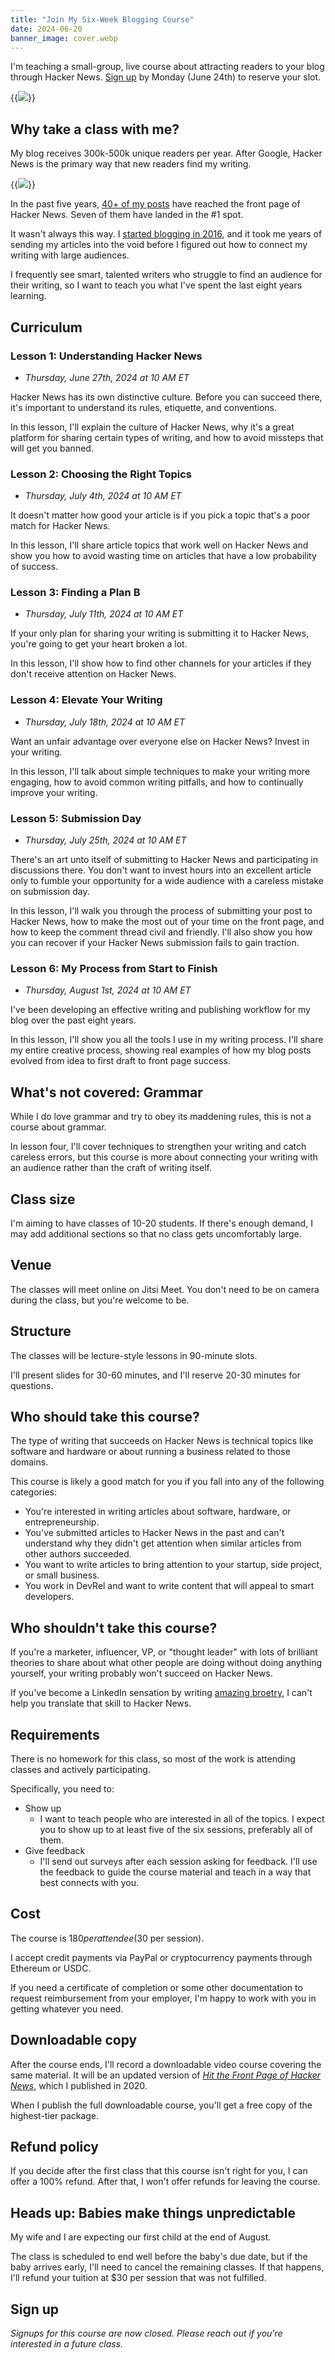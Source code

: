 ```yaml
---
title: "Join My Six-Week Blogging Course"
date: 2024-06-20
banner_image: cover.webp
---
```


I'm teaching a small-group, live course about attracting readers to your blog through Hacker News. [Sign up](#sign-up) by Monday (June 24th) to reserve your slot.

{{<img src="cover.webp" has-border="false">}}

## Why take a class with me?

My blog receives 300k-500k unique readers per year. After Google, Hacker News is the primary way that new readers find my writing.

{{<img src="blog-stats.png" max-width="600px" caption="My blog receives 300k-500k unique readers per year, with Hacker News largely connecting me with new readers.">}}

In the past five years, [40+ of my posts](https://hn.algolia.com/?dateRange=all&page=0&prefix=true&query=mtlynch.io&sort=byPopularity&type=story) have reached the front page of Hacker News. Seven of them have landed in the #1 spot.

It wasn't always this way. I [started blogging in 2016](/sia-via-docker/), and it took me years of sending my articles into the void before I figured out how to connect my writing with large audiences.

I frequently see smart, talented writers who struggle to find an audience for their writing, so I want to teach you what I've spent the last eight years learning.

## Curriculum

### Lesson 1: Understanding Hacker News

- _Thursday, June 27th, 2024 at 10 AM ET_

Hacker News has its own distinctive culture. Before you can succeed there, it's important to understand its rules, etiquette, and conventions.

In this lesson, I'll explain the culture of Hacker News, why it's a great platform for sharing certain types of writing, and how to avoid missteps that will get you banned.

### Lesson 2: Choosing the Right Topics

- _Thursday, July 4th, 2024 at 10 AM ET_

It doesn't matter how good your article is if you pick a topic that's a poor match for Hacker News.

In this lesson, I'll share article topics that work well on Hacker News and show you how to avoid wasting time on articles that have a low probability of success.

### Lesson 3: Finding a Plan B

- _Thursday, July 11th, 2024 at 10 AM ET_

If your only plan for sharing your writing is submitting it to Hacker News, you're going to get your heart broken a lot.

In this lesson, I'll show how to find other channels for your articles if they don't receive attention on Hacker News.

### Lesson 4: Elevate Your Writing

- _Thursday, July 18th, 2024 at 10 AM ET_

Want an unfair advantage over everyone else on Hacker News? Invest in your writing.

In this lesson, I'll talk about simple techniques to make your writing more engaging, how to avoid common writing pitfalls, and how to continually improve your writing.

### Lesson 5: Submission Day

- _Thursday, July 25th, 2024 at 10 AM ET_

There's an art unto itself of submitting to Hacker News and participating in discussions there. You don't want to invest hours into an excellent article only to fumble your opportunity for a wide audience with a careless mistake on submission day.

In this lesson, I'll walk you through the process of submitting your post to Hacker News, how to make the most out of your time on the front page, and how to keep the comment thread civil and friendly. I'll also show you how you can recover if your Hacker News submission fails to gain traction.

### Lesson 6: My Process from Start to Finish

- _Thursday, August 1st, 2024 at 10 AM ET_

I've been developing an effective writing and publishing workflow for my blog over the past eight years.

In this lesson, I'll show you all the tools I use in my writing process. I'll share my entire creative process, showing real examples of how my blog posts evolved from idea to first draft to front page success.

## What's not covered: Grammar

While I do love grammar and try to obey its maddening rules, this is not a course about grammar.

In lesson four, I'll cover techniques to strengthen your writing and catch careless errors, but this course is more about connecting your writing with an audience rather than the craft of writing itself.

## Class size

I'm aiming to have classes of 10-20 students. If there's enough demand, I may add additional sections so that no class gets uncomfortably large.

## Venue

The classes will meet online on Jitsi Meet. You don't need to be on camera during the class, but you're welcome to be.

## Structure

The classes will be lecture-style lessons in 90-minute slots.

I'll present slides for 30-60 minutes, and I'll reserve 20-30 minutes for questions.

## Who should take this course?

The type of writing that succeeds on Hacker News is technical topics like software and hardware or about running a business related to those domains.

This course is likely a good match for you if you fall into any of the following categories:

- You're interested in writing articles about software, hardware, or entrepreneurship.
- You've submitted articles to Hacker News in the past and can't understand why they didn't get attention when similar articles from other authors succeeded.
- You want to write articles to bring attention to your startup, side project, or small business.
- You work in DevRel and want to write content that will appeal to smart developers.

## Who shouldn't take this course?

If you're a marketer, influencer, VP, or "thought leader" with lots of brilliant theories to share about what other people are doing without doing anything yourself, your writing probably won't succeed on Hacker News.

If you've become a LinkedIn sensation by writing [amazing broetry](https://www.buzzfeednews.com/article/ryanmac/why-are-these-posts-taking-over-your-linkedin-feed-because), I can't help you translate that skill to Hacker News.

## Requirements

There is no homework for this class, so most of the work is attending classes and actively participating.

Specifically, you need to:

- Show up
  - I want to teach people who are interested in all of the topics. I expect you to show up to at least five of the six sessions, preferably all of them.
- Give feedback
  - I'll send out surveys after each session asking for feedback. I'll use the feedback to guide the course material and teach in a way that best connects with you.

## Cost

The course is $180 per attendee ($30 per session).

I accept credit payments via PayPal or cryptocurrency payments through Ethereum or USDC.

If you need a certificate of completion or some other documentation to request reimbursement from your employer, I'm happy to work with you in getting whatever you need.

## Downloadable copy

After the course ends, I'll record a downloadable video course covering the same material. It will be an updated version of [_Hit the Front Page of Hacker News_](https://hitthefrontpage.com/), which I published in 2020.

When I publish the full downloadable course, you'll get a free copy of the highest-tier package.

## Refund policy

If you decide after the first class that this course isn't right for you, I can offer a 100% refund. After that, I won't offer refunds for leaving the course.

## Heads up: Babies make things unpredictable

My wife and I are expecting our first child at the end of August.

The class is scheduled to end well before the baby's due date, but if the baby arrives early, I'll need to cancel the remaining classes. If that happens, I'll refund your tuition at $30 per session that was not fulfilled.

## Sign up

_Signups for this course are now closed. Please reach out if you're interested in a future class._
